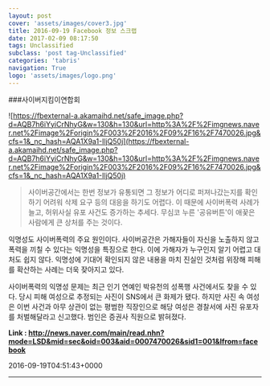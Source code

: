 ```yaml
---
layout: post
cover: 'assets/images/cover3.jpg'
title: 2016-09-19 Facebook 정보 스크랩
date: 2017-02-09 08:17:50
tags: Unclassified
subclass: 'post tag-Unclassified'
categories: 'tabris'
navigation: True
logo: 'assets/images/logo.png'
---
```


###사이버지킴이연합회

![https://fbexternal-a.akamaihd.net/safe_image.php?d=AQB7h6iYyiCrNhyG&w=130&h=130&url=http%3A%2F%2Fimgnews.naver.net%2Fimage%2Forigin%2F003%2F2016%2F09%2F16%2F7470026.jpg&cfs=1&_nc_hash=AQA1X9a1-IljQ50j](https://fbexternal-a.akamaihd.net/safe_image.php?d=AQB7h6iYyiCrNhyG&w=130&h=130&url=http%3A%2F%2Fimgnews.naver.net%2Fimage%2Forigin%2F003%2F2016%2F09%2F16%2F7470026.jpg&cfs=1&_nc_hash=AQA1X9a1-IljQ50j)

>사이버공간에서는 한번 정보가 유통되면 그 정보가 어디로 퍼져나갔는지를 확인하기 어려워 삭제 요구 등의 대응을 하기도 어렵다. 이 때문에 사이버폭력 사례가 늘고, 허위사실 유포 사건도 증가하는 추세다. 무심코 누른 '공유버튼'이 애꿎은 사람에게 큰 상처를 주는 것이다.

익명성도 사이버폭력의 주요 원인이다. 사이버공간은 가해자들이 자신을 노출하지 않고 폭력을 끼칠 수 있다는 익명성을 특징으로 한다. 이에 가해자가 누구인지 알기 어렵고 대처도 쉽지 않다. 익명성에 기대어 확인되지 않은 내용을 마치 진실인 것처럼 위장해 피해를 확산하는 사례는 더욱 잦아지고 있다.

사이버폭력의 익명성 문제는 최근 인기 연예인 박유천의 성폭행 사건에서도 찾을 수 있다. 당시 피해 여성으로 추정되는 사진이 SNS에서 큰 화제가 됐다. 하지만 사진 속 여성은 이번 사건과 아무 상관이 없는 평범한 직장인으로 해당 여성은 경찰서에 사진 유포자를 처벌해달라고 신고했다. 범인은 증권사 직원으로 밝혀졌다.

**Link : <http://news.naver.com/main/read.nhn?mode=LSD&mid=sec&oid=003&aid=0007470026&sid1=001&lfrom=facebook>**

2016-09-19T04:51:43+0000

---


